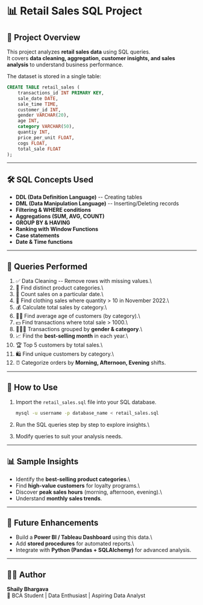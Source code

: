 # 📊 Retail Sales SQL Project

## 📌 Project Overview

This project analyzes **retail sales data** using SQL queries.\
It covers **data cleaning, aggregation, customer insights, and sales
analysis** to understand business performance.

The dataset is stored in a single table:

``` sql
CREATE TABLE retail_sales (
    transactions_id INT PRIMARY KEY,
    sale_date DATE,
    sale_time TIME,
    customer_id INT,
    gender VARCHAR(20),
    age INT,
    category VARCHAR(50),
    quantiy INT,
    price_per_unit FLOAT,   
    cogs FLOAT,
    total_sale FLOAT
);
```

------------------------------------------------------------------------

## 🛠 SQL Concepts Used

-   **DDL (Data Definition Language)** -- Creating tables
-   **DML (Data Manipulation Language)** -- Inserting/Deleting records
-   **Filtering & WHERE conditions**
-   **Aggregations (SUM, AVG, COUNT)**
-   **GROUP BY & HAVING**
-   **Ranking with Window Functions**
-   **Case statements**
-   **Date & Time functions**

------------------------------------------------------------------------

## 📑 Queries Performed

1.  ✅ Data Cleaning -- Remove rows with missing values.\
2.  📌 Find distinct product categories.\
3.  📅 Count sales on a particular date.\
4.  👕 Find clothing sales where quantity \> 10 in November 2022.\
5.  💰 Calculate total sales by category.\
6.  👩‍🦰 Find average age of customers (by category).\
7.  💵 Find transactions where total sale \> 1000.\
8.  👨‍👩‍👧 Transactions grouped by **gender & category**.\
9.  📈 Find the **best-selling month** in each year.\
10. 🏆 Top 5 customers by total sales.\
11. 🛍 Find unique customers by category.\
12. ⏰ Categorize orders by **Morning, Afternoon, Evening** shifts.

------------------------------------------------------------------------

## 🚀 How to Use

1.  Import the `retail_sales.sql` file into your SQL database.

    ``` bash
    mysql -u username -p database_name < retail_sales.sql
    ```

2.  Run the SQL queries step by step to explore insights.\

3.  Modify queries to suit your analysis needs.

------------------------------------------------------------------------

## 📊 Sample Insights

-   Identify the **best-selling product categories**.\
-   Find **high-value customers** for loyalty programs.\
-   Discover **peak sales hours** (morning, afternoon, evening).\
-   Understand **monthly sales trends**.

------------------------------------------------------------------------

## 📌 Future Enhancements

-   Build a **Power BI / Tableau Dashboard** using this data.\
-   Add **stored procedures** for automated reports.\
-   Integrate with **Python (Pandas + SQLAlchemy)** for advanced
    analysis.

------------------------------------------------------------------------

## 👩‍💻 Author

**Shaily Bhargava**\
💼 BCA Student \| Data Enthusiast \| Aspiring Data Analyst
